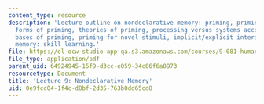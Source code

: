 ```yaml
---
content_type: resource
description: 'Lecture outline on nondeclarative memory: priming, priming phenomena,
  forms of priming, theories of priming, processing versus systems accounts, neural
  bases of priming, priming for novel stimuli, implicit/explicit interactions, nondeclarative
  memory: skill learning.'
file: https://ol-ocw-studio-app-qa.s3.amazonaws.com/courses/9-081-human-memory-and-learning-fall-2002/0e9fcc041f4cd8bf2d35763b0dd65cd8_lecnote9.pdf
file_type: application/pdf
parent_uid: 64924945-15f9-d3cc-e059-34c06f6a0973
resourcetype: Document
title: 'Lecture 9: Nondeclarative Memory'
uid: 0e9fcc04-1f4c-d8bf-2d35-763b0dd65cd8
---
```

